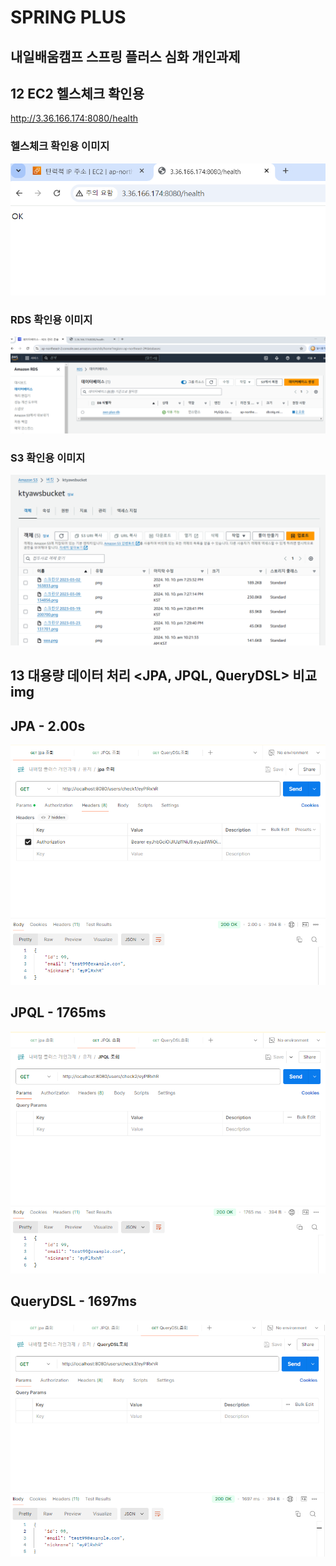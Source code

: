 # SPRING PLUS
## 내일배움캠프 스프링 플러스 심화 개인과제

## 12 EC2 헬스체크 확인용 
http://3.36.166.174:8080/health

### 헬스체크 확인용 이미지
![](https://github.com/kty0602/spring-plus/blob/main/src/main/java/org/example/expert/img/health%20%EC%B2%B4%ED%81%AC.png)

### RDS 확인용 이미지
![](https://github.com/kty0602/spring-plus/blob/main/src/main/java/org/example/expert/img/RDS%20%EC%A6%9D%EB%AA%85%20%EC%82%AC%EC%A7%84.png)

### S3 확인용 이미지
![](https://github.com/kty0602/spring-plus/blob/main/src/main/java/org/example/expert/img/S3%20%EC%9D%B4%EB%AF%B8%EC%A7%80%20%EC%A0%80%EC%9E%A5%20%EC%99%84%EB%A3%8C.png)

## 13 대용량 데이터 처리 <JPA, JPQL, QueryDSL> 비교 img

## JPA - 2.00s
![](https://github.com/kty0602/spring-plus/blob/main/src/main/java/org/example/expert/img/jpa%20%EC%82%AC%EC%9A%A9ver.png)

## JPQL - 1765ms
![](https://github.com/kty0602/spring-plus/blob/main/src/main/java/org/example/expert/img/jpql%20%EC%82%AC%EC%9A%A9ver.png)

## QueryDSL - 1697ms
![](https://github.com/kty0602/spring-plus/blob/main/src/main/java/org/example/expert/img/querydsl%20%EC%82%AC%EC%9A%A9ver.png)
